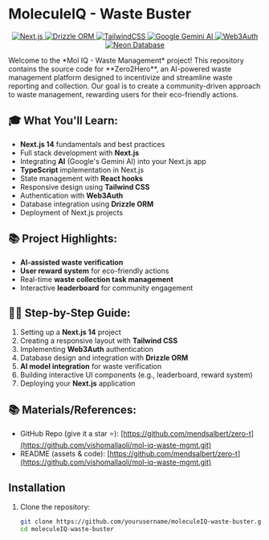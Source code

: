 # MoleculeIQ - Waste Buster
<p align="center">
  <a href="https://nextjs.org/">
    <img src="https://img.shields.io/badge/Next.js-000000?style=flat-square&logo=nextdotjs&logoColor=white" alt="Next.js">
  </a>
  <a href="https://orm.drizzle.team/">
    <img src="https://img.shields.io/badge/Drizzle_ORM-009688?style=flat-square&logo=drizzle-orm&logoColor=white" alt="Drizzle ORM">
  </a>
  <a href="https://tailwindcss.com/">
    <img src="https://img.shields.io/badge/TailwindCSS-38B2AC?style=flat-square&logo=tailwind-css&logoColor=white" alt="TailwindCSS">
  </a>
  <a href="https://ai.google.dev/">
    <img src="https://img.shields.io/badge/Google_Gemini_AI-4285F4?style=flat-square&logo=google&logoColor=white" alt="Google Gemini AI">
  </a>
  <a href="https://web3auth.io/">
    <img src="https://img.shields.io/badge/Web3Auth-39C1E2?style=flat-square&logo=web3auth&logoColor=white" alt="Web3Auth">
  </a>
  <a href="https://neon.tech/">
    <img src="https://img.shields.io/badge/Neon_Database-00A6F9?style=flat-square&logo=neon&logoColor=white" alt="Neon Database">
  </a>
</p>
Welcome to the *Mol IQ - Waste Management* project! This repository contains the source code for **Zero2Hero**, an AI-powered waste management platform designed to incentivize and streamline waste reporting and collection. Our goal is to create a community-driven approach to waste management, rewarding users for their eco-friendly actions.

## 🎓 What You'll Learn:
- **Next.js 14** fundamentals and best practices
- Full stack development with **Next.js**
- Integrating **AI** (Google's Gemini AI) into your Next.js app
- **TypeScript** implementation in Next.js
- State management with **React hooks**
- Responsive design using **Tailwind CSS**
- Authentication with **Web3Auth**
- Database integration using **Drizzle ORM**
- Deployment of Next.js projects

## 📚 Project Highlights:
- **AI-assisted waste verification**
- **User reward system** for eco-friendly actions
- Real-time **waste collection task management**
- Interactive **leaderboard** for community engagement

## 👨‍💻 Step-by-Step Guide:
1. Setting up a **Next.js 14** project
2. Creating a responsive layout with **Tailwind CSS**
3. Implementing **Web3Auth** authentication
4. Database design and integration with **Drizzle ORM**
5. **AI model integration** for waste verification
6. Building interactive UI components (e.g., leaderboard, reward system)
7. Deploying your **Next.js** application

## 📚 Materials/References:
- GitHub Repo (give it a star ⭐): [https://github.com/mendsalbert/zero-t](https://github.com/vishomallaoli/mol-iq-waste-mgmt.git)
- README (assets & code): [https://github.com/mendsalbert/zero-t](https://github.com/vishomallaoli/mol-iq-waste-mgmt.git)

## Installation

1. Clone the repository:

   ```bash
   git clone https://github.com/yourusername/moleculeIQ-waste-buster.git
   cd moleculeIQ-waste-buster
